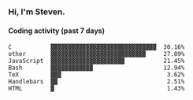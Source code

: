 ### Hi, I'm Steven.

#### Coding activity (past 7 days)
```
C           ▓▓▓▓▓▓▓▓▓▓▓▓▓▓▓▓▓▓▓▓▓▓▓▓▓▓▓▓▓▓  30.16%
other       ▓▓▓▓▓▓▓▓▓▓▓▓▓▓▓▓▓▓▓▓▓▓▓▓▓▓▓     27.89%
JavaScript  ▓▓▓▓▓▓▓▓▓▓▓▓▓▓▓▓▓▓▓▓▓           21.45%
Bash        ▓▓▓▓▓▓▓▓▓▓▓▓                    12.94%
TeX         ▓▓▓                              3.62%
Handlebars  ▓▓                               2.51%
HTML        ▓                                1.43%
```
